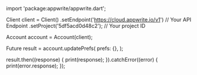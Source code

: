 import 'package:appwrite/appwrite.dart';

Client client = Client()
  .setEndpoint('https://cloud.appwrite.io/v1') // Your API Endpoint
  .setProject('5df5acd0d48c2'); // Your project ID

Account account = Account(client);

Future result = account.updatePrefs(
  prefs: {},
);

result.then((response) {
  print(response);
}).catchError((error) {
  print(error.response);
});

